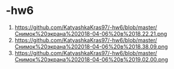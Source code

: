 # -hw6
1) https://github.com/KatyashkaKras97/-hw6/blob/master/Снимок%20экрана%202018-04-06%20в%2018.22.21.png
2) https://github.com/KatyashkaKras97/-hw6/blob/master/Снимок%20экрана%202018-04-06%20в%2018.38.09.png
3) https://github.com/KatyashkaKras97/-hw6/blob/master/Снимок%20экрана%202018-04-06%20в%2019.02.00.png
